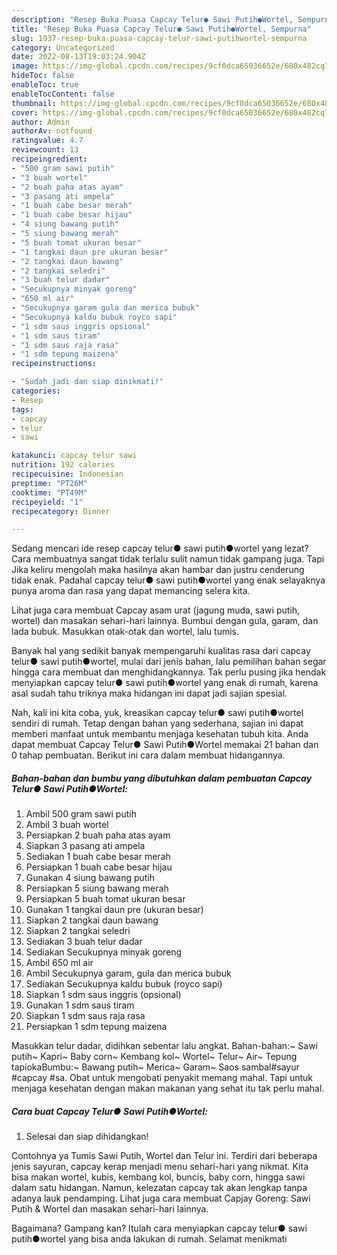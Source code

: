 ```yaml
---
description: "Resep Buka Puasa Capcay Telur● Sawi Putih●Wortel, Sempurna"
title: "Resep Buka Puasa Capcay Telur● Sawi Putih●Wortel, Sempurna"
slug: 1937-resep-buka-puasa-capcay-telur-sawi-putihwortel-sempurna
category: Uncategorized
date: 2022-08-13T19:03:24.904Z
image: https://img-global.cpcdn.com/recipes/9cf0dca65036652e/680x482cq70/capcay-telur-sawi-putihwortel-foto-resep-utama.jpg
hideToc: false
enableToc: true
enableTocContent: false
thumbnail: https://img-global.cpcdn.com/recipes/9cf0dca65036652e/680x482cq70/capcay-telur-sawi-putihwortel-foto-resep-utama.jpg
cover: https://img-global.cpcdn.com/recipes/9cf0dca65036652e/680x482cq70/capcay-telur-sawi-putihwortel-foto-resep-utama.jpg
author: Admin
authorAv: notfound
ratingvalue: 4.7
reviewcount: 13
recipeingredient:
- "500 gram sawi putih"
- "3 buah wortel"
- "2 buah paha atas ayam"
- "3 pasang ati ampela"
- "1 buah cabe besar merah"
- "1 buah cabe besar hijau"
- "4 siung bawang putih"
- "5 siung bawang merah"
- "5 buah tomat ukuran besar"
- "1 tangkai daun pre ukuran besar"
- "2 tangkai daun bawang"
- "2 tangkai seledri"
- "3 buah telur dadar"
- "Secukupnya minyak goreng"
- "650 ml air"
- "Secukupnya garam gula dan merica bubuk"
- "Secukupnya kaldu bubuk royco sapi"
- "1 sdm saus inggris opsional"
- "1 sdm saus tiram"
- "1 sdm saus raja rasa"
- "1 sdm tepung maizena"
recipeinstructions:

- "Sudah jadi dan siap dinikmati!"
categories:
- Resep
tags:
- capcay
- telur
- sawi

katakunci: capcay telur sawi 
nutrition: 192 calories
recipecuisine: Indonesian
preptime: "PT26M"
cooktime: "PT49M"
recipeyield: "1"
recipecategory: Dinner

---
```



Sedang mencari ide resep capcay telur● sawi putih●wortel yang lezat? Cara membuatnya sangat tidak terlalu sulit namun tidak gampang juga. Tapi Jika keliru mengolah maka hasilnya akan hambar dan justru cenderung tidak enak. Padahal capcay telur● sawi putih●wortel yang enak selayaknya punya aroma dan rasa yang dapat memancing selera kita.


Lihat juga cara membuat Capcay asam urat (jagung muda, sawi putih, wortel) dan masakan sehari-hari lainnya. Bumbui dengan gula, garam, dan lada bubuk. Masukkan otak-otak dan wortel, lalu tumis.

Banyak hal yang sedikit banyak mempengaruhi kualitas rasa dari capcay telur● sawi putih●wortel, mulai dari jenis bahan, lalu pemilihan bahan segar hingga cara membuat dan menghidangkannya. Tak perlu pusing jika hendak menyiapkan capcay telur● sawi putih●wortel yang enak di rumah, karena asal sudah tahu triknya maka hidangan ini dapat jadi sajian spesial.


Nah, kali ini kita coba, yuk, kreasikan capcay telur● sawi putih●wortel sendiri di rumah. Tetap dengan bahan yang sederhana, sajian ini dapat memberi manfaat untuk membantu menjaga kesehatan tubuh kita. Anda dapat membuat Capcay Telur● Sawi Putih●Wortel memakai 21 bahan dan 0 tahap pembuatan. Berikut ini cara dalam membuat hidangannya.

<!--inarticleads1-->

##### Bahan-bahan dan bumbu yang dibutuhkan dalam pembuatan Capcay Telur● Sawi Putih●Wortel:

1. Ambil 500 gram sawi putih
1. Ambil 3 buah wortel
1. Persiapkan 2 buah paha atas ayam
1. Siapkan 3 pasang ati ampela
1. Sediakan 1 buah cabe besar merah
1. Persiapkan 1 buah cabe besar hijau
1. Gunakan 4 siung bawang putih
1. Persiapkan 5 siung bawang merah
1. Persiapkan 5 buah tomat ukuran besar
1. Gunakan 1 tangkai daun pre (ukuran besar)
1. Siapkan 2 tangkai daun bawang
1. Siapkan 2 tangkai seledri
1. Sediakan 3 buah telur dadar
1. Sediakan Secukupnya minyak goreng
1. Ambil 650 ml air
1. Ambil Secukupnya garam, gula dan merica bubuk
1. Sediakan Secukupnya kaldu bubuk (royco sapi)
1. Siapkan 1 sdm saus inggris (opsional)
1. Gunakan 1 sdm saus tiram
1. Siapkan 1 sdm saus raja rasa
1. Persiapkan 1 sdm tepung maizena


Masukkan telur dadar, didihkan sebentar lalu angkat. Bahan-bahan:~ Sawi putih~ Kapri~ Baby corn~ Kembang kol~ Wortel~ Telur~ Air~ Tepung tapiokaBumbu:~ Bawang putih~ Merica~ Garam~ Saos sambal#sayur #capcay #sa. Obat untuk mengobati penyakit memang mahal. Tapi untuk menjaga kesehatan dengan makan makanan yang sehat itu tak perlu mahal. 

<!--inarticleads2-->

##### Cara buat Capcay Telur● Sawi Putih●Wortel:


1. Selesai dan siap dihidangkan!

Contohnya ya Tumis Sawi Putih, Wortel dan Telur ini. Terdiri dari beberapa jenis sayuran, capcay kerap menjadi menu sehari-hari yang nikmat. Kita bisa makan wortel, kubis, kembang kol, buncis, baby corn, hingga sawi dalam satu hidangan. Namun, kelezatan capcay tak akan lengkap tanpa adanya lauk pendamping. Lihat juga cara membuat Capjay Goreng: Sawi Putih &amp; Wortel dan masakan sehari-hari lainnya. 

Bagaimana? Gampang kan? Itulah cara menyiapkan capcay telur● sawi putih●wortel yang bisa anda lakukan di rumah. Selamat menikmati
